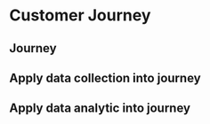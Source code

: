 <h1>Customer Journey</h1>

<h2>Journey</h2>

<h2>Apply data collection into journey</h2>

<h2>Apply data analytic into journey</h2>
